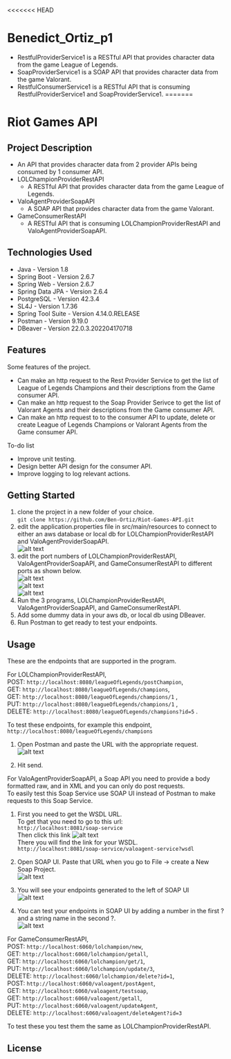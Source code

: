 <<<<<<< HEAD
# Benedict_Ortiz_p1
- RestfulProviderService1 is a RESTful API that provides character data from the game League of Legends.
- SoapProviderService1 is a SOAP API that provides character data from the game Valorant.
- RestfulConsumerService1 is a RESTful API that is consuming RestfulProviderService1 and SoapProviderService1. 
=======
# Riot Games API

## Project Description 
- An API that provides character data from 2 provider APIs being consumed by 1 consumer API.
- LOLChampionProviderRestAPI
	- A RESTful API that provides character data from the game League of Legends.
- ValoAgentProviderSoapAPI 
	- A SOAP API that provides character data from the game Valorant.
- GameConsumerRestAPI
	- A RESTful API that is consuming LOLChampionProviderRestAPI and ValoAgentProviderSoapAPI.

## Technologies Used
- Java - Version 1.8
- Spring Boot - Version 2.6.7
- Spring Web - Version 2.6.7
- Spring Data JPA - Version 2.6.4
- PostgreSQL - Version 42.3.4
- SL4J - Version 1.7.36
- Spring Tool Suite - Version 4.14.0.RELEASE
- Postman - Version 9.19.0
- DBeaver - Version 22.0.3.202204170718

## Features
Some features of the project.
- Can make an http request to the Rest Provider Service to get the list of League of Legends Champions and their descriptions from the Game consumer API.
- Can make an http request to the Soap Provider Serivce to get the list of Valorant Agents and their descriptions from the Game consumer API.
- Can make an http request to to the consumer API to update, delete or create League of Legends Champions or Valorant Agents from the Game consumer API.
   
To-do list
   
- Improve unit testing.
- Design better API design for the consumer API.
- Improve logging to log relevant actions.

## Getting Started   
    
1. clone the project in a new folder of your choice.    
` git clone https://github.com/Ben-Ortiz/Riot-Games-API.git `     
2. edit the application.properties file in src/main/resources to connect to either an aws database or local db for LOLChampionProviderRestAPI and ValoAgentProviderSoapAPI.   
![alt text](images/database-connection.png)   
3. edit the port numbers of LOLChampionProviderRestAPI, ValoAgentProviderSoapAPI, and GameConsumerRestAPI to different ports as shown below.    
![alt text](images/restProviderPort.png)  
![alt text](images/soapProviderPort.png)  
![alt text](images/restConsumerPort.png)  
4. Run the 3 programs, LOLChampionProviderRestAPI, ValoAgentProviderSoapAPI, and GameConsumerRestAPI.   
5. Add some dummy data in your aws db, or local db using DBeaver.   
5. Run Postman to get ready to test your endpoints.   

## Usage  
  
These are the endpoints that are supported in the program.   
   
For LOLChampionProviderRestAPI,   
POST: ` http://localhost:8080/leagueOfLegends/postChampion `,   
GET: ` http://localhost:8080/leagueOfLegends/champions `,   
GET: ` http://localhost:8080/leagueOfLegends/champions/1 ` ,   
PUT: ` http://localhost:8080/leagueOfLegends/champions/1 ` ,   
DELETE: ` http://localhost:8080/leagueOfLegends/champions?id=5 ` .   
   
To test these endpoints, for example this endpoint,   
` http://localhost:8080/leagueOfLegends/champions `   

1. Open Postman and paste the URL with the appropriate request.   
![alt text](images/getLOLChamps.png)  
    
2. Hit send. 

For ValoAgentProviderSoapAPI, a Soap API you need to provide a body formatted raw, and in XML and you can only do post requests.    
To easily test this Soap Service use SOAP UI instead of Postman to make requests to this Soap Service.     

1. First you need to get the WSDL URL.   
To get that you need to go to this url:    
` http://localhost:8081/soap-service `    
Then click this link
![alt text](images/WSDL-url.png)  
There you will find the link for your WSDL.    
` http://localhost:8081/soap-service/valoagent-service?wsdl `
   
2. Open SOAP UI. Paste that URL when you go to File -> create a New Soap Project.  
![alt text](images/SOAPUI-setup.png)  
   
3. You will see your endpoints generated to the left of SOAP UI   
![alt text](images/SOAPUI-setup2.png)  
   
4. You can test your endpoints in SOAP UI by adding a number in the first ? and a string name in the second ?.   
![alt text](images/saveValoAgent.png)  
   
For GameConsumerRestAPI,   
POST: ` http://localhost:6060/lolchampion/new `,   
GET: ` http://localhost:6060/lolchampion/getall `,   
GET: ` http://localhost:6060/lolchampion/get/1 `,   
PUT: ` http://localhost:6060/lolchampion/update/3 `,   
DELETE: ` http://localhost:6060/lolchampion/delete?id=1 `,   
POST: ` http://localhost:6060/valoagent/postAgent `,   
GET: ` http://localhost:6060/valoagent/testsoap `,   
GET: ` http://localhost:6060/valoagent/getall `,   
PUT: ` http://localhost:6060/valoagent/updateAgent `,   
DELETE: ` http://localhost:6060/valoagent/deleteAgent?id=3 `   
   
To test these you test them the same as LOLChampionProviderRestAPI.   
   
## License
